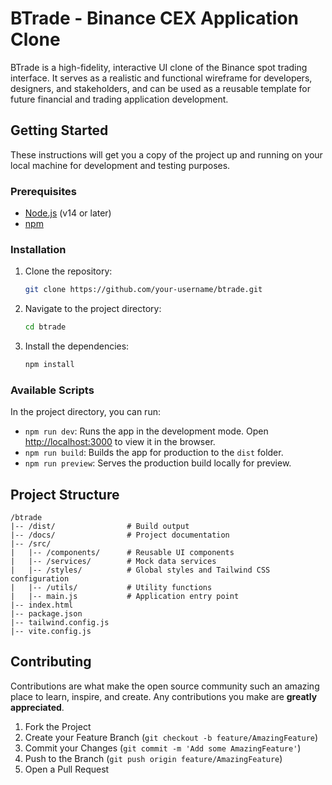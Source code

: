 # BTrade - Binance CEX Application Clone

BTrade is a high-fidelity, interactive UI clone of the Binance spot trading interface. It serves as a realistic and functional wireframe for developers, designers, and stakeholders, and can be used as a reusable template for future financial and trading application development.

## Getting Started

These instructions will get you a copy of the project up and running on your local machine for development and testing purposes.

### Prerequisites

- [Node.js](https://nodejs.org/) (v14 or later)
- [npm](https://www.npmjs.com/)

### Installation

1.  Clone the repository:
    ```sh
    git clone https://github.com/your-username/btrade.git
    ```
2.  Navigate to the project directory:
    ```sh
    cd btrade
    ```
3.  Install the dependencies:
    ```sh
    npm install
    ```

### Available Scripts

In the project directory, you can run:

-   `npm run dev`: Runs the app in the development mode. Open [http://localhost:3000](http://localhost:3000) to view it in the browser.
-   `npm run build`: Builds the app for production to the `dist` folder.
-   `npm run preview`: Serves the production build locally for preview.

## Project Structure

```
/btrade
|-- /dist/                # Build output
|-- /docs/                # Project documentation
|-- /src/
|   |-- /components/      # Reusable UI components
|   |-- /services/        # Mock data services
|   |-- /styles/          # Global styles and Tailwind CSS configuration
|   |-- /utils/           # Utility functions
|   |-- main.js           # Application entry point
|-- index.html
|-- package.json
|-- tailwind.config.js
|-- vite.config.js
```

## Contributing

Contributions are what make the open source community such an amazing place to learn, inspire, and create. Any contributions you make are **greatly appreciated**.

1.  Fork the Project
2.  Create your Feature Branch (`git checkout -b feature/AmazingFeature`)
3.  Commit your Changes (`git commit -m 'Add some AmazingFeature'`)
4.  Push to the Branch (`git push origin feature/AmazingFeature`)
5.  Open a Pull Request